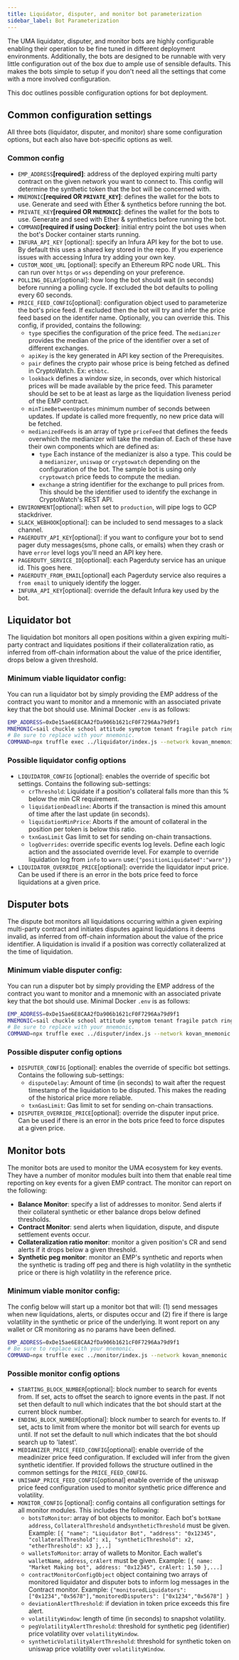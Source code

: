 ```yaml
---
title: Liquidator, disputer, and monitor bot parameterization
sidebar_label: Bot Parameterization
---
```


The UMA liquidator, disputer, and monitor bots are highly configurable enabling their operation to be fine tuned in different deployment environments. Additionally, the bots are designed to be runnable with very little configuration out of the box due to ample use of sensible defaults. This makes the bots simple to setup if you don't need all the settings that come with a more involved configuration.

This doc outlines possible configuration options for bot deployment.

## Common configuration settings

All three bots (liquidator, disputer, and monitor) share some configuration options, but each also have bot-specific options as well.

### Common config

- `EMP_ADDRESS`**[required]**: address of the deployed expiring multi party contract on the given network you want to connect to. This config will determine the synthetic token that the bot will be concerned with.
- `MNEMONIC`**[required OR `PRIVATE_KEY`]**: defines the wallet for the bots to use. Generate and seed with Ether & synthetics before running the bot.
- `PRIVATE_KEY`**[required OR `MNEMONIC`]**: defines the wallet for the bots to use. Generate and seed with Ether & synthetics before running the bot.
- `COMMAND`**[required if using Docker]**: initial entry point the bot uses when the bot's Docker container starts running.
- `INFURA_API_KEY` [optional]: specify an Infura API key for the bot to use. By default this uses a shared key stored in the repo. If you experience issues with accessing Infura try adding your own key.
- `CUSTOM_NODE_URL` [optional]: specify an Ethereum RPC node URL. This can run over `https` or `wss` depending on your preference.
- `POLLING_DELAY`[optional]: how long the bot should wait (in seconds) before running a polling cycle. If excluded the bot defaults to polling every 60 seconds.
- `PRICE_FEED_CONFIG`[optional]: configuration object used to parameterize the bot's price feed. If excluded then the bot will try and infer the price feed based on the identifer name. Optionally, you can override this. This config, if provided, contains the following:
  - `type` specifies the configuration of the price feed. The `medianizer` provides the median of the price of the identifier over a set of different exchanges.
  - `apiKey` is the key generated in API key section of the Prerequisites.
  - `pair` defines the crypto pair whose price is being fetched as defined in CryptoWatch. Ex: `ethbtc`.
  - `lookback` defines a window size, in seconds, over which historical prices will be made available by the price feed. This parameter should be set to be at least as large as the liquidation liveness period of the EMP contract.
  - `minTimeBetweenUpdates` minimum number of seconds between updates. If update is called more frequently, no new price data will be fetched.
  - `medianizedFeeds` is an array of type `priceFeed` that defines the feeds overwhich the medianizer will take the median of. Each of these have their own components which are defined as:
    - `type` Each instance of the medianizer is also a type. This could be a `medianizer`, `uniswap` or `cryptowatch` depending on the configuration of the bot. The sample bot is using only `cryptowatch` price feeds to compute the median.
    - `exchange` a string identifier for the exchange to pull prices from. This should be the identifier used to identify the exchange in CryptoWatch's REST API.
- `ENVIRONMENT`[optional]: when set to `production`, will pipe logs to GCP stackdriver.
- `SLACK_WEBHOOK`[optional]: can be included to send messages to a slack channel.
- `PAGERDUTY_API_KEY`[optional]: if you want to configure your bot to send pager duty messages(sms, phone calls, or emails) when they crash or have `error` level logs you'll need an API key here.
- `PAGERDUTY_SERVICE_ID`[optional]: each Pagerduty service has an unique id. This goes here.
- `PAGERDUTY_FROM_EMAIL`[optional] each Pagerduty service also requires a `from email` to uniquely identify the logger.
- `INFURA_API_KEY`[optional]: override the default Infura key used by the bot.

## Liquidator bot

The liquidation bot monitors all open positions within a given expiring multi-party contract and liquidates positions if their collateralization ratio, as inferred from off-chain information about the value of the price identifier, drops below a given threshold.

### Minimum viable liquidator config:

You can run a liquidator bot by simply providing the EMP address of the contract you want to monitor and a mnemonic with an associated private key that the bot should use. Minimal Docker `.env` is as follows:

```bash
EMP_ADDRESS=0xDe15ae6E8CAA2fDa906b1621cF0F7296Aa79d9f1
MNEMONIC=sail chuckle school attitude symptom tenant fragile patch ring immense main rapid
# Be sure to replace with your mnemonic.
COMMAND=npx truffle exec ../liquidator/index.js --network kovan_mnemonic
```

### Possible liquidator config options

- `LIQUIDATOR_CONFIG` [optional]: enables the override of specific bot settings. Contains the following sub-settings:
  - `crThreshold`: Liquidate if a position's collateral falls more than this % below the min CR requirement.
  - `liquidationDeadline`: Aborts if the transaction is mined this amount of time after the last update (in seconds).
  - `liquidationMinPrice`: Aborts if the amount of collateral in the position per token is below this ratio.
  - `txnGasLimit` Gas limit to set for sending on-chain transactions.
  - `logOverrides`: override specific events log levels. Define each logic action and the associated override level. For example to override liquidation log from `info` to `warn` use:`{"positionLiquidated":"warn"}}`
- `LIQUIDATOR_OVERRIDE_PRICE`[optional]: override the liquidator input price. Can be used if there is an error in the bots price feed to force liquidations at a given price.

## Disputer bots

The dispute bot monitors all liquidations occurring within a given expiring multi-party contract and initiates disputes against liquidations it deems invalid, as inferred from off-chain information about the value of the price identifier.
A liquidation is invalid if a position was correctly collateralized at the time of liquidation.

### Minimum viable disputer config:

You can run a disputer bot by simply providing the EMP address of the contract you want to monitor and a mnemonic with an associated private key that the bot should use. Minimal Docker `.env` is as follows:

```bash
EMP_ADDRESS=0xDe15ae6E8CAA2fDa906b1621cF0F7296Aa79d9f1
MNEMONIC=sail chuckle school attitude symptom tenant fragile patch ring immense main rapid
# Be sure to replace with your mnemonic.
COMMAND=npx truffle exec ../disputer/index.js --network kovan_mnemonic
```

### Possible disputer config options

- `DISPUTER_CONFIG` [optional]: enables the override of specific bot settings. Contains the following sub-settings:
  - `disputeDelay`: Amount of time (in seconds) to wait after the request timestamp of the liquidation to be disputed. This makes the reading of the historical price more reliable.
  - `txnGasLimit`: Gas limit to set for sending on-chain transactions.
- `DISPUTER_OVERRIDE_PRICE`[optional]: override the disputer input price. Can be used if there is an error in the bots price feed to force disputes at a given price.

## Monitor bots

The monitor bots are used to monitor the UMA ecosystem for key events. They have a number of monitor modules built into them that enable real time reporting on key events for a given EMP contract. The monitor can report on the following:

- **Balance Monitor**: specify a list of addresses to monitor. Send alerts if their collateral synthetic or ether balance drops below defined thresholds.
- **Contract Monitor**: send alerts when liquidation, dispute, and dispute settlement events occur.
- **Collateralization ratio monitor**: monitor a given position's CR and send alerts if it drops below a given threshold.
- **Synthetic peg monitor**: monitor an EMP's synthetic and reports when the synthetic is trading off peg and there is high volatility in the synthetic price or there is high volatility in the reference price.

### Minimum viable monitor config:

The config below will start up a monitor bot that will: (1) send messages when new liquidations, alerts, or disputes occur and (2) fire if there is large volatility in the synthetic or price of the underlying. It wont report on any wallet or CR monitoring as no params have been defined.

```bash
EMP_ADDRESS=0xDe15ae6E8CAA2fDa906b1621cF0F7296Aa79d9f1
# Be sure to replace with your mnemonic.
COMMAND=npx truffle exec ../monitor/index.js --network kovan_mnemonic
```

### Possible monitor config options

- `STARTING_BLOCK_NUMBER`[optional]: block number to search for events from. If set, acts to offset the search to ignore events in the past. If not set then default to null which indicates that the bot should start at the current block number.
- `ENDING_BLOCK_NUMBER`[optional]: block number to search for events to. If set, acts to limit from where the monitor bot will search for events up until. If not set the default to null which indicates that the bot should search up to 'latest'.
- `MEDIANIZER_PRICE_FEED_CONFIG`[optional]: enable override of the meadinizer price feed configuration. If excluded will infer from the given synthetic identifier. If provided follows the structure outlined in the common settings for the `PRICE_FEED_CONFIG`.
- `UNISWAP_PRICE_FEED_CONFIG`[optional] enable override of the uniswap price feed configuration used to monitor synthetic price difference and volatility.
- `MONITOR_CONFIG` [optional]: config contains all configuration settings for all monitor modules. This includes the following:
  - `botsToMonitor`: array of bot objects to monitor. Each bot's `botName` `address`, `CollateralThreshold` and`syntheticThreshold` must be given. Example:
    `[{ "name": "Liquidator Bot", "address": "0x12345", "collateralThreshold": x1, "syntheticThreshold": x2, "etherThreshold": x3 },..]`
  - `walletsToMonitor`: array of wallets to Monitor. Each wallet's `walletName`, `address`, `crAlert` must be given. Example: `[{ name: "Market Making bot", address: "0x12345", crAlert: 1.50 },...]`
  - `contractMonitorConfigObject` object containing two arrays of monitored liquidator and disputer bots to inform log messages in the Contract monitor. Example: `{"monitoredLiquidators": ["0x1234","0x5678"],"monitoredDisputers": ["0x1234","0x5678"] }`
  - `deviationAlertThreshold`: if deviation in token price exceeds this fire alert.
  - `volatilityWindow`: length of time (in seconds) to snapshot volatility.
  - `pegVolatilityAlertThreshold`: threshold for synthetic peg (identifier) price volatility over `volatilityWindow`.
  - `syntheticVolatilityAlertThreshold`: threshold for synthetic token on uniswap price volatility over `volatilityWindow`.